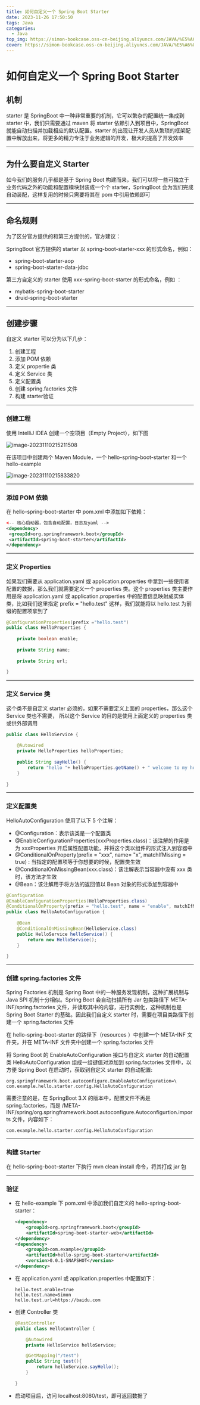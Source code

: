 ```yaml
---
title: 如何自定义一个 Spring Boot Starter
date: 2023-11-26 17:50:50
tags: Java
categories: 
  - Java
top_img: https://simon-bookcase.oss-cn-beijing.aliyuncs.com/JAVA/%E5%A6%82%E4%BD%95%E8%87%AA%E5%AE%9A%E4%B9%89%E4%B8%80%E4%B8%AA%20Spring%20Starter/preview.jpg
cover: https://simon-bookcase.oss-cn-beijing.aliyuncs.com/JAVA/%E5%A6%82%E4%BD%95%E8%87%AA%E5%AE%9A%E4%B9%89%E4%B8%80%E4%B8%AA%20Spring%20Starter/preview.jpg
---
```




# 如何自定义一个 Spring Boot Starter

## 机制



starter 是 SpringBoot 中一种非常重要的机制，它可以繁杂的配置统一集成到 starter 中，我们只需要通过 maven 将 starter 依赖引入到项目中，SpringBoot 就能自动扫描并加载相应的默认配置。starter 的出现让开发人员从繁琐的框架配置中解放出来，将更多的精力专注于业务逻辑的开发，极大的提高了开发效率



------

## 为什么要自定义 Starter



如今我们的服务几乎都是基于 Spring Boot 构建而来，我们可以将一些可独立于业务代码之外的功能和配置模块封装成一个个 starter，SpringBoot 会为我们完成自动装配，这样复用的时候只需要将其在 pom 中引用依赖即可



------

## 命名规则



为了区分官方提供的和第三方提供的，官方建议：

SpringBoot 官方提供的 starter 以 spring-boot-starter-xxx 的形式命名，例如：

* spring-boot-starter-aop
* spring-boot-starter-data-jdbc

第三方自定义的 starter 使用 xxx-spring-boot-starter 的形式命名，例如 ：

* mybatis-spring-boot-starter
* druid-spring-boot-starter



------

## 创建步骤



自定义 starter 可以分为以下几步：

1. 创建工程
2. 添加 POM 依赖
3. 定义 propertie 类
4. 定义 Service 类
5. 定义配置类
6. 创建 spring.factories 文件
7. 构建 starter验证



------

### 创建工程



使用 IntelliJ IDEA 创建一个空项目（Empty Project），如下图

![image-20231110215211508](https://simon-bookcase.oss-cn-beijing.aliyuncs.com/JAVA/%E5%A6%82%E4%BD%95%E8%87%AA%E5%AE%9A%E4%B9%89%E4%B8%80%E4%B8%AA%20Spring%20Starter/image-20231110215211508.png)

在该项目中创建两个 Maven Module，一个 hello-spring-boot-starter 和一个 hello-example

![image-20231110215833820](https://simon-bookcase.oss-cn-beijing.aliyuncs.com/JAVA/%E5%A6%82%E4%BD%95%E8%87%AA%E5%AE%9A%E4%B9%89%E4%B8%80%E4%B8%AA%20Spring%20Starter/image-20231110215833820.png)



------

### 添加 POM 依赖



在 hello-spring-boot-starter 中 pom.xml 中添加如下依赖：

```xml
<-- 核心启动器，包含自动配置，日志及yaml -->
<dependency>
 <groupId>org.springframework.boot</groupId>
 <artifactId>spring-boot-starter</artifactId>
</dependency>
```



------

### 定义 Properties



如果我们需要从 application.yaml 或 application.properties 中拿到一些使用者配置的数据，那么我们就需要定义一个 properties 类。这个 properties 类主要作用是将 application.yaml 或 application.properties 中的配置信息映射成实体类，比如我们这里指定 prefix = "hello.test" 这样，我们就能将以 hello.test 为前缀的配置项拿到了

```java
@ConfigurationProperties(prefix ="hello.test")
public class HelloProperties {
    
    private boolean enable;
    
    private String name;
    
    private String url;
    
}
```



------

### 定义 Service 类



这个类不是自定义 starter 必须的，如果不需要定义上面的 properties，那么这个 Service 类也不需要， 所以这个 Service 的目的是使用上面定义的 properties 类或供外部调用

```java
public class HelloService {
    
    @Autowired
    private HelloProperties helloProperties;
    
    public String sayHello() {
        return "hello "+ helloProperties.getName() + " welcome to my homepage:" + helloProperties.getUrl();
    }
    
}
```



------

### 定义配置类



HelloAutoConfiguration 使用了以下 5 个注解：

* @Configuration：表示该类是一个配置类
* @EnableConfigurationProperties(xxxProperties.class)：该注解的作用是为 xxxProperties 开启属性配置功能，并将这个类以组件的形式注入到容器中
* @ConditionalOnProperty(prefix = "xxx", name= "x", matchIfMissing = true) : 当指定的配置项等于你想要的时候，配置类生效
* @ConditionalOnMissingBean(xxx.class)：该注解表示当容器中没有 xxx 类时，该方法才生效
* @Bean：该注解用于将方法的返回值以 Bean 对象的形式添加到容器中



```java
@Configuration
@EnableConfigurationProperties(HelloProperties.class)
@ConditionalOnProperty(prefix = "hello.test", name = "enable", matchIfMissing = true)
public class HelloAutoConfiguration {
    
    @Bean
    @ConditionalOnMissingBean(HelloService.class)
    public HelloService helloService() {
        return new HelloService();
    }
    
}

```



------

### 创建 spring.factories 文件



Spring Factories 机制是 Spring Boot 中的一种服务发现机制，这种扩展机制与 Java SPI 机制十分相似。Spring Boot 会自动扫描所有 Jar 包类路径下 META-INF/spring.factories 文件，并读取其中的内容，进行实例化，这种机制也是 Spring Boot Starter 的基础。因此我们自定义 starter 时，需要在项目类路径下创建一个 spring.factories 文件

在 hello-spring-boot-starter 的路径下（resources ）中创建一个 META-INF 文件夹，并在 META-INF 文件夹中创建一个 spring.factories 文件

将 Spring Boot 的 EnableAutoConfiguration 接口与自定义 starter 的自动配置类 HelloAutoConfiguration 组成一组键值对添加到 spring.factories 文件中，以方便 Spring Boot 在启动时，获取到自定义 starter 的自动配置:

```
org.springframework.boot.autoconfigure.EnableAutoConfiguration=\
com.example.hello.starter.config.HelloAutoConfiguration
```



需要注意的是，在 SpringBoot 3.X 的版本中，配置文件不再是 spring.factories，而是 /META-INF/spring/org.springframework.boot.autoconfigure.Autoconfigurtion.imports 文件，内容如下：

```
com.example.hello.starter.config.HelloAutoConfiguration
```



------

### 构建 Starter



在  hello-spring-boot-starter 下执行 mvn clean install 命令，将其打成 jar 包 



------

### 验证



* 在 hello-example 下 pom.xml 中添加我们自定义的 hello-spring-boot-starter：

  ```xml
  <dependency>
      <groupId>org.springframework.boot</groupId>
      <artifactId>spring-boot-starter-web</artifactId>
  </dependency>
  <dependency>
      <groupId>com.example</groupId>
      <artifactId>hello-spring-boot-starter</artifactId>
      <version>0.0.1-SNAPSHOT</version>
  </dependency>
  ```

* 在 application.yaml 或 application.properties 中配置如下：

  ```
  hello.test.enable=true
  hello.test.name=Simon
  hello.test.url=https://baidu.com
  ```

* 创建 Controller 类

  ```java
  @RestController
  public class HelloController {
  
      @Autowired
      private HelloService helloService;
  
      @GetMapping("/test")
      public String test(){
          return helloService.sayHello();
      }
      
  }
  ```

* 启动项目后，访问 localhost:8080/test，即可返回数据了

  
